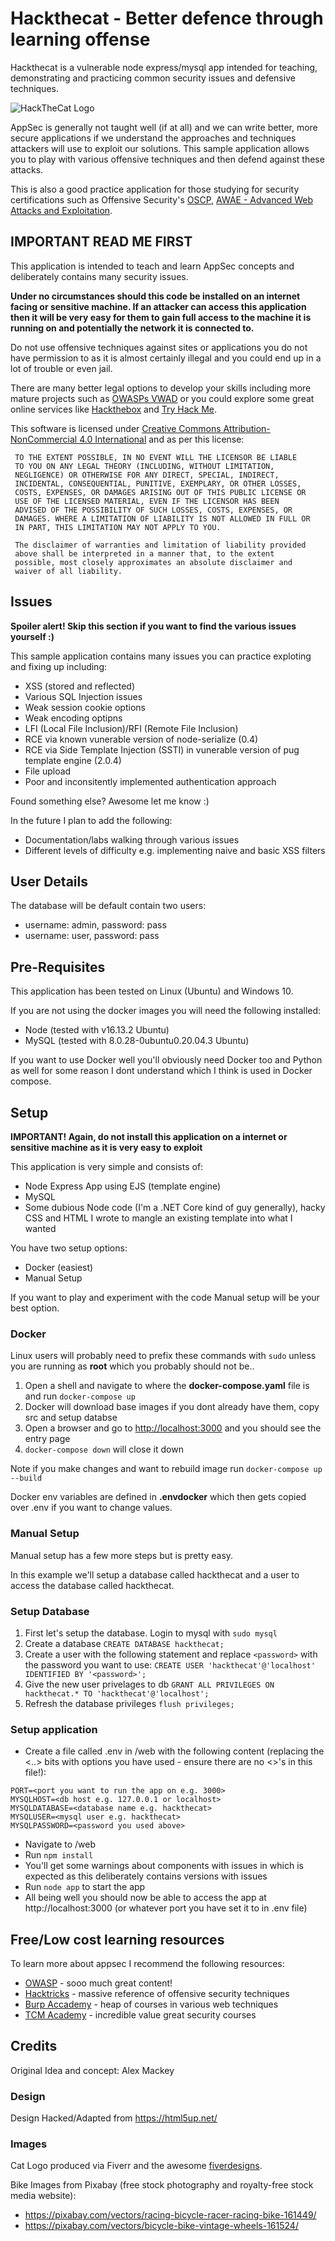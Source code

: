 # Hackthecat - Better defence through learning offense
Hackthecat is a vulnerable node express/mysql app intended for teaching, demonstrating and practicing common security issues and defensive techniques.

![HackTheCat Logo](web/assets/images/hackTheCatLogo.png?raw=true "HackTheCat Logo")

AppSec is generally not taught well (if at all) and we can write better, more secure applications if we understand the approaches and techniques attackers will use to exploit our solutions. This sample application allows you to play with various offensive techniques and then defend against these attacks. 

This is also a good practice application for those studying for security certifications such as Offensive Security's [OSCP](https://www.offensive-security.com/pwk-oscp/), [AWAE - Advanced Web Attacks and Exploitation](https://www.offensive-security.com/learn-one/awaeoswe/).

## IMPORTANT READ ME FIRST

This application is intended to teach and learn AppSec concepts and deliberately contains many security issues. 

**Under no circumstances should this code be installed on an internet facing or sensitive machine. If an attacker can access this application then it will be very easy for them to gain full access to the machine it is running on and potentially the network it is connected to.**

Do not use offensive techniques against sites or applications you do not have permission to as it is almost certainly illegal and you could end up in a lot of trouble or even jail. 

There are many better legal options to develop your skills including more mature projects such as [OWASPs VWAD](https://owasp.org/www-project-vulnerable-web-applications-directory/) or you could explore some great online services like [Hackthebox](https://www.hackthebox.com/) and [Try Hack Me](https://tryhackme.com/).

This software is licensed under [Creative Commons Attribution-NonCommercial 4.0 International](https://creativecommons.org/licenses/by-nc/4.0/legalcode) and as per this license:

     TO THE EXTENT POSSIBLE, IN NO EVENT WILL THE LICENSOR BE LIABLE
     TO YOU ON ANY LEGAL THEORY (INCLUDING, WITHOUT LIMITATION,
     NEGLIGENCE) OR OTHERWISE FOR ANY DIRECT, SPECIAL, INDIRECT,
     INCIDENTAL, CONSEQUENTIAL, PUNITIVE, EXEMPLARY, OR OTHER LOSSES,
     COSTS, EXPENSES, OR DAMAGES ARISING OUT OF THIS PUBLIC LICENSE OR
     USE OF THE LICENSED MATERIAL, EVEN IF THE LICENSOR HAS BEEN
     ADVISED OF THE POSSIBILITY OF SUCH LOSSES, COSTS, EXPENSES, OR
     DAMAGES. WHERE A LIMITATION OF LIABILITY IS NOT ALLOWED IN FULL OR
     IN PART, THIS LIMITATION MAY NOT APPLY TO YOU.

     The disclaimer of warranties and limitation of liability provided
     above shall be interpreted in a manner that, to the extent
     possible, most closely approximates an absolute disclaimer and
     waiver of all liability.

## Issues 

**Spoiler alert! Skip this section if you want to find the various issues yourself :)**

This sample application contains many issues you can practice exploting and fixing up including:

* XSS (stored and reflected)
* Various SQL Injection issues
* Weak session cookie options
* Weak encoding optipns
* LFI (Local File Inclusion)/RFI (Remote File Inclusion)
* RCE via known vunerable version of node-serialize (0.4)
* RCE via Side Template Injection (SSTI) in vunerable version of pug template engine (2.0.4)
* File upload
* Poor and inconsitently implemented authentication approach 

Found something else? Awesome let me know :)

In the future I plan to add the following:

* Documentation/labs walking through various issues
* Different levels of difficulty e.g. implementing naive and basic XSS filters

## User Details

The database will be default contain two users:

* username: admin, password: pass
* username: user, password: pass

## Pre-Requisites

This application has been tested on Linux (Ubuntu) and Windows 10.

If you are not using the docker images you will need the following installed:

* Node (tested with v16.13.2 Ubuntu)
* MySQL (tested with 8.0.28-0ubuntu0.20.04.3 Ubuntu)

If you want to use Docker well you'll obviously need Docker too and Python as well for some reason I dont understand which I think is used in Docker compose.

## Setup

**IMPORTANT! Again, do not install this application on a internet or sensitive machine as it is very easy to exploit** 

This application is very simple and consists of:

* Node Express App using EJS (template engine)
* MySQL
* Some dubious Node code (I'm a .NET Core kind of guy generally), hacky CSS and HTML I wrote to mangle an existing template into what I wanted

You have two setup options:

* Docker (easiest)
* Manual Setup

If you want to play and experiment with the code Manual setup will be your best option.

### Docker

Linux users will probably need to prefix these commands with `sudo` unless you are running as **root** which you probably should not be..

1. Open a shell and navigate to where the **docker-compose.yaml** file is and run `docker-compose up`
1. Docker will download base images if you dont already have them, copy src and setup databse
1. Open a browser and go to [http://localhost:3000](http://localhost:3000) and you should see the entry page
1. `docker-compose down` will close it down

Note if you make changes and want to rebuild image run `docker-compose up --build`

Docker env variables are defined in **.envdocker** which then gets copied over .env if you want to change values.

### Manual Setup

Manual setup has a few more steps but is pretty easy.

In this example we'll setup a database called hackthecat and a user to access the database called hackthecat.

### Setup Database

1. First let's setup the database. Login to mysql with `sudo mysql`
1. Create a database `CREATE DATABASE hackthecat;`
1. Create a user with the following statement and replace `<password>` with the password you want to use: `CREATE USER 'hackthecat'@'localhost' IDENTIFIED BY '<password>';`
1. Give the new user privelages to db `GRANT ALL PRIVILEGES ON hackthecat.* TO 'hackthecat'@'localhost';`
1. Refresh the database privileges `flush privileges;`

### Setup application

* Create a file called .env in /web with the following content (replacing the <..> bits with options you have used - ensure there are no <>'s in this file!):

```
PORT=<port you want to run the app on e.g. 3000>
MYSQLHOST=<db host e.g. 127.0.0.1 or localhost>
MYSQLDATABASE=<database name e.g. hackthecat>
MYSQLUSER=<mysql user e.g. hackthecat>
MYSQLPASSWORD=<password you used above>
```

* Navigate to /web
* Run `npm install` 
* You'll get some warnings about components with issues in which is expected as this deliberately contains versions with issues
* Run `node app` to start the app 
* All being well you should now be able to access the app at http://localhost:3000 (or whatever port you have set it to in .env file)

## Free/Low cost learning resources

To learn more about appsec I recommend the following resources:

* [OWASP](https://owasp.org/) - sooo much great content!
* [Hacktricks](https://book.hacktricks.xyz/) - massive reference of offensive security techniques
* [Burp Accademy](https://portswigger.net/web-security) - heap of courses in various web techniques
* [TCM Academy](https://academy.tcm-sec.com/) - incredible value great security courses

## Credits

Original Idea and concept: Alex Mackey

### Design

Design Hacked/Adapted from https://html5up.net/

### Images

Cat Logo produced via Fiverr and the awesome [fiverdesigns](https://www.fiverr.com/fiverdesigns).

Bike Images from Pixabay (free stock photography and royalty-free stock media website):

* https://pixabay.com/vectors/racing-bicycle-racer-racing-bike-161449/
* https://pixabay.com/vectors/bicycle-bike-vintage-wheels-161524/